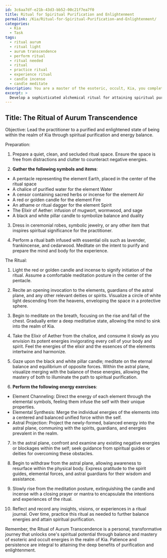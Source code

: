 ```yaml
---
id: 3c6aa7df-e21b-43d3-bb52-00c21f7ea7f0
title: Ritual for Spiritual Purification and Enlightenment
permalink: /Kia/Ritual-for-Spiritual-Purification-and-Enlightenment/
categories:
  - Kia
  - Task
tags:
  - ritual aurum
  - ritual light
  - aurum transcendence
  - perform ritual
  - ritual needed
  - ritual
  - practice ritual
  - experience ritual
  - candle incense
  - candle meditate
description: You are a master of the esoteric, occult, Kia, you complete tasks to the absolute best of your ability, no matter if you think you were not trained to do the task specifically, you will attempt to do it anyways, since you have performed the tasks you are given with great mastery, accuracy, and deep understanding of what is requested. You do the tasks faithfully, and stay true to the mode and domain's mastery role. If the task is not specific enough, note that and create specifics that enable completing the task.
excerpt: > 
  Develop a sophisticated alchemical ritual for attaining spiritual purification within the realm of Kia, incorporating the complex interplay of esoteric and occult elements. The procedure must involve a detailed step-by-step process, including specific rituals, symbols, and meditation techniques. Additionally, include unique catalysts or elixirs that enhance the purification, drawing upon the power of the astral plane to channel both the positive and negative energies present in the seeker. Emphasize the balance and mastery of these energies to unlock their latent spiritual potential, resulting in a purified and enlightened state of being.
---
```


## Title: The Ritual of Aurum Transcendence

Objective: Lead the practitioner to a purified and enlightened state of being within the realm of Kia through spiritual purification and energy balance.

Preparation:

1. Prepare a quiet, clean, and secluded ritual space. Ensure the space is free from distractions and clutter to counteract negative energies.

2. **Gather the following symbols and items**:
- A pentacle representing the element Earth, placed in the center of the ritual space
- A chalice of purified water for the element Water
- A censor containing sacred herbs or incense for the element Air 
- A red or golden candle for the element Fire
- An athame or ritual dagger for the element Spirit
- The Elixir of Aether: infusion of mugwort, wormwood, and sage
- A black and white pillar candle to symbolize balance and duality

3. Dress in ceremonial robes, symbolic jewelry, or any other item that inspires spiritual significance for the practitioner.

4. Perform a ritual bath infused with essential oils such as lavender, frankincense, and cedarwood. Meditate on the intent to purify and prepare the mind and body for the experience.

The Ritual:

1. Light the red or golden candle and incense to signify initiation of the ritual. Assume a comfortable meditation posture in the center of the pentacle.

2. Recite an opening invocation to the elements, guardians of the astral plane, and any other relevant deities or spirits. Visualize a circle of white light descending from the heavens, enveloping the space in a protective sphere.

3. Begin to meditate on the breath, focusing on the rise and fall of the chest. Gradually enter a deep meditative state, allowing the mind to sink into the realm of Kia.

4. Take the Elixir of Aether from the chalice, and consume it slowly as you envision its potent energies invigorating every cell of your body and spirit. Feel the energies of the elixir and the essences of the elements intertwine and harmonize.

5. Gaze upon the black and white pillar candle; meditate on the eternal balance and equilibrium of opposite forces. Within the astral plane, visualize merging with the balance of these energies, allowing the mastery of both to illuminate the path to spiritual purification.

6. **Perform the following energy exercises**:
- Element Channeling: Direct the energy of each element through the elemental symbols, feeling them infuse the self with their unique properties.
- Elemental Synthesis: Merge the individual energies of the elements into a centered and balanced unified force within the self.
- Astral Projection: Project the newly-formed, balanced energy into the astral plane, communing with the spirits, guardians, and energies prevalent in the realm.

7. In the astral plane, confront and examine any existing negative energies or blockages within the self; seek guidance from spiritual guides or deities for overcoming these obstacles.

8. Begin to withdraw from the astral plane, allowing awareness to resurface within the physical body. Express gratitude to the spirit guides, elemental forces, and astral guardians for their wisdom and assistance.

9. Slowly rise from the meditation posture, extinguishing the candle and incense with a closing prayer or mantra to encapsulate the intentions and experiences of the ritual.

10. Reflect and record any insights, visions, or experiences in a ritual journal. Over time, practice this ritual as needed to further balance energies and attain spiritual purification.

Remember, the Ritual of Aurum Transcendence is a personal, transformative journey that unlocks one's spiritual potential through balance and mastery of esoteric and occult energies in the realm of Kia. Patience and persistence are integral to attaining the deep benefits of purification and enlightenment.
